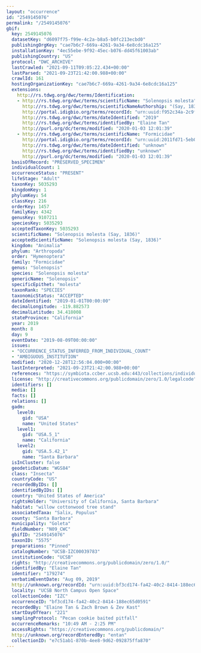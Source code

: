 ```yaml
---
layout: "occurrence"
id: "2549145076"
permalink: "/2549145076"
gbif:
  key: 2549145076
  datasetKey: "d6097f75-f99e-4c2a-b8a5-b0fc213ecbd0"
  publishingOrgKey: "cae7b6c7-669a-4261-9a34-6e8cdc16a125"
  installationKey: "4ec55ebe-9f92-45ec-b076-dd45f61003ab"
  publishingCountry: "US"
  protocol: "DWC_ARCHIVE"
  lastCrawled: "2021-09-11T09:05:22.434+00:00"
  lastParsed: "2021-09-23T21:42:00.988+00:00"
  crawlId: 161
  hostingOrganizationKey: "cae7b6c7-669a-4261-9a34-6e8cdc16a125"
  extensions:
    http://rs.tdwg.org/dwc/terms/Identification:
    - http://rs.tdwg.org/dwc/terms/scientificName: "Solenopsis molesta"
      http://rs.tdwg.org/dwc/terms/scientificNameAuthorship: "(Say, 1836)"
      http://portal.idigbio.org/terms/recordId: "urn:uuid:f952c34a-2c9f-4afe-8afa-6db3402e7e32"
      http://rs.tdwg.org/dwc/terms/dateIdentified: "2019"
      http://rs.tdwg.org/dwc/terms/identifiedBy: "Elaine Tan"
      http://purl.org/dc/terms/modified: "2020-01-03 12:01:39"
    - http://rs.tdwg.org/dwc/terms/scientificName: "Formicidae"
      http://portal.idigbio.org/terms/recordId: "urn:uuid:2011fd71-5eb0-437d-b2cd-1f591b5f6d9f"
      http://rs.tdwg.org/dwc/terms/dateIdentified: "unknown"
      http://rs.tdwg.org/dwc/terms/identifiedBy: "unknown"
      http://purl.org/dc/terms/modified: "2020-01-03 12:01:39"
  basisOfRecord: "PRESERVED_SPECIMEN"
  individualCount: 1
  occurrenceStatus: "PRESENT"
  lifeStage: "Adult"
  taxonKey: 5035293
  kingdomKey: 1
  phylumKey: 54
  classKey: 216
  orderKey: 1457
  familyKey: 4342
  genusKey: 9107211
  speciesKey: 5035293
  acceptedTaxonKey: 5035293
  scientificName: "Solenopsis molesta (Say, 1836)"
  acceptedScientificName: "Solenopsis molesta (Say, 1836)"
  kingdom: "Animalia"
  phylum: "Arthropoda"
  order: "Hymenoptera"
  family: "Formicidae"
  genus: "Solenopsis"
  species: "Solenopsis molesta"
  genericName: "Solenopsis"
  specificEpithet: "molesta"
  taxonRank: "SPECIES"
  taxonomicStatus: "ACCEPTED"
  dateIdentified: "2019-01-01T00:00:00"
  decimalLongitude: -119.882573
  decimalLatitude: 34.418008
  stateProvince: "California"
  year: 2019
  month: 8
  day: 9
  eventDate: "2019-08-09T00:00:00"
  issues:
  - "OCCURRENCE_STATUS_INFERRED_FROM_INDIVIDUAL_COUNT"
  - "AMBIGUOUS_INSTITUTION"
  modified: "2020-12-28T12:56:04.000+00:00"
  lastInterpreted: "2021-09-23T21:42:00.988+00:00"
  references: "https://symbiota.ccber.ucsb.edu:443/collections/individual/index.php?occid=179274"
  license: "http://creativecommons.org/publicdomain/zero/1.0/legalcode"
  identifiers: []
  media: []
  facts: []
  relations: []
  gadm:
    level0:
      gid: "USA"
      name: "United States"
    level1:
      gid: "USA.5_1"
      name: "California"
    level2:
      gid: "USA.5.42_1"
      name: "Santa Barbara"
  isInCluster: false
  geodeticDatum: "WGS84"
  class: "Insecta"
  countryCode: "US"
  recordedByIDs: []
  identifiedByIDs: []
  country: "United States of America"
  rightsHolder: "University of California, Santa Barbara"
  habitat: "willow cottonwood tree stand"
  associatedTaxa: "Salix, Populus"
  county: "Santa Barbara"
  municipality: "Goleta"
  fieldNumber: "N09_CWC"
  gbifID: "2549145076"
  taxonID: "5575"
  preparations: "Pinned"
  catalogNumber: "UCSB-IZC00039783"
  institutionCode: "UCSB"
  rights: "http://creativecommons.org/publicdomain/zero/1.0/"
  identifiedBy: "Elaine Tan"
  identifier: "179274"
  verbatimEventDate: "Aug 09, 2019"
  http://unknown.org/recordId: "urn:uuid:bf3cd174-fa42-40c2-8414-188ec65d0591"
  locality: "UCSB North Campus Open Space"
  collectionCode: "IZC"
  occurrenceID: "bf3cd174-fa42-40c2-8414-188ec65d0591"
  recordedBy: "Elaine Tan & Zach Brown & Zev Kast"
  startDayOfYear: "221"
  samplingProtocol: "Pecan cookie baited pitfall"
  occurrenceRemarks: "10:49 AM - 2:25 PM"
  accessRights: "https://creativecommons.org/publicdomain/"
  http://unknown.org/recordEnteredBy: "entan"
  collectionID: "e7c51ab1-870b-4ee8-9d62-092875ffa870"
---
```

